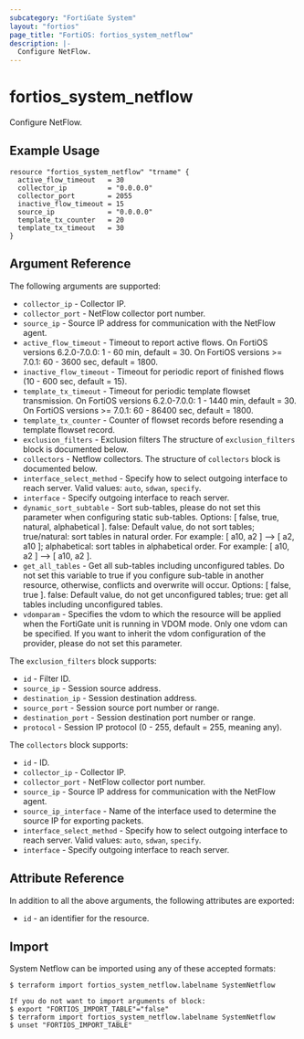 ```yaml
---
subcategory: "FortiGate System"
layout: "fortios"
page_title: "FortiOS: fortios_system_netflow"
description: |-
  Configure NetFlow.
---
```


# fortios_system_netflow
Configure NetFlow.

## Example Usage

```hcl
resource "fortios_system_netflow" "trname" {
  active_flow_timeout   = 30
  collector_ip          = "0.0.0.0"
  collector_port        = 2055
  inactive_flow_timeout = 15
  source_ip             = "0.0.0.0"
  template_tx_counter   = 20
  template_tx_timeout   = 30
}
```

## Argument Reference

The following arguments are supported:

* `collector_ip` - Collector IP.
* `collector_port` - NetFlow collector port number.
* `source_ip` - Source IP address for communication with the NetFlow agent.
* `active_flow_timeout` - Timeout to report active flows. On FortiOS versions 6.2.0-7.0.0: 1 - 60 min, default = 30. On FortiOS versions >= 7.0.1: 60 - 3600 sec, default = 1800.
* `inactive_flow_timeout` - Timeout for periodic report of finished flows (10 - 600 sec, default = 15).
* `template_tx_timeout` - Timeout for periodic template flowset transmission. On FortiOS versions 6.2.0-7.0.0: 1 - 1440 min, default = 30. On FortiOS versions >= 7.0.1: 60 - 86400 sec, default = 1800.
* `template_tx_counter` - Counter of flowset records before resending a template flowset record.
* `exclusion_filters` - Exclusion filters The structure of `exclusion_filters` block is documented below.
* `collectors` - Netflow collectors. The structure of `collectors` block is documented below.
* `interface_select_method` - Specify how to select outgoing interface to reach server. Valid values: `auto`, `sdwan`, `specify`.
* `interface` - Specify outgoing interface to reach server.
* `dynamic_sort_subtable` - Sort sub-tables, please do not set this parameter when configuring static sub-tables. Options: [ false, true, natural, alphabetical ]. false: Default value, do not sort tables; true/natural: sort tables in natural order. For example: [ a10, a2 ] --> [ a2, a10 ]; alphabetical: sort tables in alphabetical order. For example: [ a10, a2 ] --> [ a10, a2 ].
* `get_all_tables` - Get all sub-tables including unconfigured tables. Do not set this variable to true if you configure sub-table in another resource, otherwise, conflicts and overwrite will occur. Options: [ false, true ]. false: Default value, do not get unconfigured tables; true: get all tables including unconfigured tables. 
* `vdomparam` - Specifies the vdom to which the resource will be applied when the FortiGate unit is running in VDOM mode. Only one vdom can be specified. If you want to inherit the vdom configuration of the provider, please do not set this parameter.

The `exclusion_filters` block supports:

* `id` - Filter ID.
* `source_ip` - Session source address.
* `destination_ip` - Session destination address.
* `source_port` - Session source port number or range.
* `destination_port` - Session destination port number or range.
* `protocol` - Session IP protocol (0 - 255, default = 255, meaning any).

The `collectors` block supports:

* `id` - ID.
* `collector_ip` - Collector IP.
* `collector_port` - NetFlow collector port number.
* `source_ip` - Source IP address for communication with the NetFlow agent.
* `source_ip_interface` - Name of the interface used to determine the source IP for exporting packets.
* `interface_select_method` - Specify how to select outgoing interface to reach server. Valid values: `auto`, `sdwan`, `specify`.
* `interface` - Specify outgoing interface to reach server.


## Attribute Reference

In addition to all the above arguments, the following attributes are exported:
* `id` - an identifier for the resource.

## Import

System Netflow can be imported using any of these accepted formats:
```
$ terraform import fortios_system_netflow.labelname SystemNetflow

If you do not want to import arguments of block:
$ export "FORTIOS_IMPORT_TABLE"="false"
$ terraform import fortios_system_netflow.labelname SystemNetflow
$ unset "FORTIOS_IMPORT_TABLE"
```
